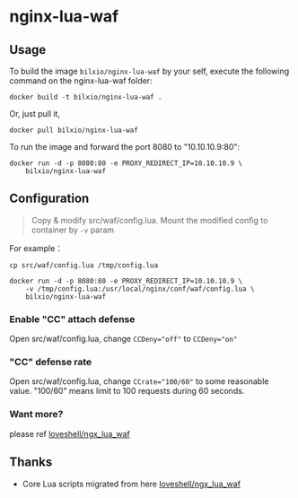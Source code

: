 # nginx-lua-waf

## Usage

To build the image `bilxio/nginx-lua-waf` by your self, execute the following command on the nginx-lua-waf folder:

```
docker build -t bilxio/nginx-lua-waf .
```

Or, just pull it,

```
docker pull bilxio/nginx-lua-waf
```

To run the image and forward the port 8080 to "10.10.10.9:80":

```
docker run -d -p 8080:80 -e PROXY_REDIRECT_IP=10.10.10.9 \
	bilxio/nginx-lua-waf
```

## Configuration

> Copy & modify src/waf/config.lua. Mount the modified config to container by `-v` param

For example：

```
cp src/waf/config.lua /tmp/config.lua

docker run -d -p 8080:80 -e PROXY_REDIRECT_IP=10.10.10.9 \
	-v /tmp/config.lua:/usr/local/nginx/conf/waf/config.lua \
	bilxio/nginx-lua-waf
```

### Enable "CC" attach defense
Open src/waf/config.lua, change `CCDeny="off"` to `CCDeny="on"`

### "CC" defense rate
Open src/waf/config.lua, change `CCrate="100/60"` to some reasonable value. "100/60" means limit to 100 requests during 60 seconds.

### Want more?
please ref [loveshell/ngx_lua_waf](https://github.com/loveshell/ngx_lua_waf)

## Thanks

- Core Lua scripts migrated from here [loveshell/ngx_lua_waf](https://github.com/loveshell/ngx_lua_waf)
